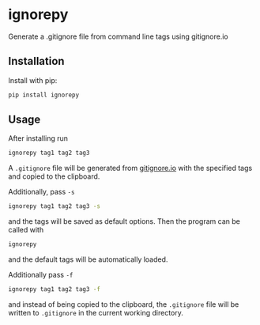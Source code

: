 # ignorepy
Generate a .gitignore file from command line tags using gitignore.io

## Installation
Install with pip:

``` bash
pip install ignorepy
```

## Usage
After installing run

``` bash
ignorepy tag1 tag2 tag3
```

A `.gitignore` file will be generated from [gitignore.io](https://www.toptal.com/developers/gitignore) with the specified tags and copied to the clipboard.

Additionally, pass `-s`

``` bash
ignorepy tag1 tag2 tag3 -s
```

and the tags will be saved as default options.
Then the program can be called with

``` bash
ignorepy
```

and the default tags will be automatically loaded.

Additionally pass `-f`

``` bash
ignorepy tag1 tag2 tag3 -f
```

and instead of being copied to the clipboard, the `.gitignore` file will be written to `.gitignore` in the current working directory.
